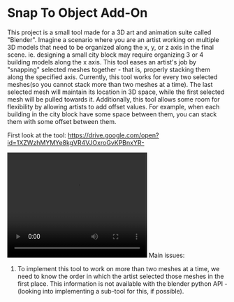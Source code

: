 # Snap To Object Add-On
This project is a small tool made for a 3D art and animation suite called "Blender". Imagine a scenario where you are an artist working on multiple 3D models that need to be organized along the x, y, or z axis in the final scene. ie. designing a small city block may require organizing 3 or 4 building models along the x axis. This tool eases an artist's job by "snapping" selected meshes together - that is, properly stacking them along the specified axis. Currently, this tool works for every two selected meshes(so you cannot stack more than two meshes at a time). The last selected mesh will maintain its location in 3D space, while the first selected mesh will be pulled towards it. Additionally, this tool allows some room for flexibility by allowing artists to add offset values. For example, when each building in the city block have some space between them, you can stack them with some offset between them.

First look at the tool: 
https://drive.google.com/open?id=1XZWzhMYMYe8kgVR4VJOxroGvKPBnxYR-

<video width="320" height="240" controls>
  <source src="https://drive.google.com/open?id=1XZWzhMYMYe8kgVR4VJOxroGvKPBnxYR-" type="video/mov">
Your browser does not support the video tag.
</video>
Main issues:

1. To implement this tool to work on more than two meshes at a time, we need to know the order in which the artist selected 
those meshes in the first place. This information is not available with the blender python API - (looking into implementing a 
sub-tool for this, if possible).
